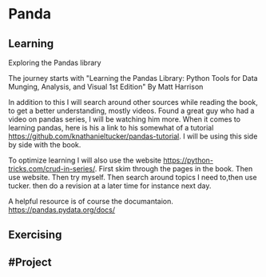 <h1> Panda </h1>

<h2> Learning </h2>
Exploring the Pandas library

The journey starts with "Learning the Pandas Library: Python Tools for Data Munging, Analysis, and Visual 1st Edition" By Matt Harrison

In addition to this I will search around other sources while reading the book, to get a better understanding, mostly videos. Found a great guy who had a video
on pandas series, I will be watching him more. When it comes to learning pandas, here is his a link to his somewhat of a tutorial https://github.com/knathanieltucker/pandas-tutorial. I will be using this side by side with the book.

To optimize learning I will also use the website https://python-tricks.com/crud-in-series/. First skim through the pages in the book. Then use website. Then try myself. Then search around topics I need to,then use tucker. then do a revision at a later time for instance next day.

A helpful resource is of course the documantaion. https://pandas.pydata.org/docs/

<h2> Exercising </h2>

<h2> #Project </h2>
